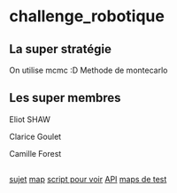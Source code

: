 # challenge_robotique
## La super stratégie
On utilise mcmc :D
Methode de montecarlo

## Les super membres
Eliot SHAW

Clarice Goulet

Camille Forest

##


[sujet](https://partage.imt.fr/index.php/s/morx7iCSEnpRKKJ)
[map](https://partage.imt.fr/index.php/s/BwXS9fkE95CxxMf)
[script pour voir](https://partage.imt.fr/index.php/s/CQ9bt2dmzt4efoN)
[API](https://partage.imt.fr/index.php/s/wbbfNLm3y4peL7k)
[maps de test](https://partage.imt.fr/index.php/s/B8rASYoAY5DDHDo)